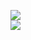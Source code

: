 [![](https://img.shields.io/badge/Made%20With-Github%20Spray-lightgrey.svg?style=for-the-badge&logo=github)](https://github.com/Annihil/github-spray#31845)  
[![](https://i.imgur.com/2DrTn0Z.gif)](https://github.com/Annihil/github-spray)